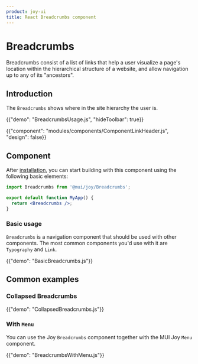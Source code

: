 ```yaml
---
product: joy-ui
title: React Breadcrumbs component
---
```


# Breadcrumbs

<p class="description">Breadcrumbs consist of a list of links that help a user visualize a page's location within the hierarchical structure of a website, and allow navigation up to any of its "ancestors".</p>

## Introduction

The `Breadcrumbs` shows where in the site hierarchy the user is.

{{"demo": "BreadcrumbsUsage.js", "hideToolbar": true}}

{{"component": "modules/components/ComponentLinkHeader.js", "design": false}}

## Component

After [installation](/joy-ui/getting-started/installation/), you can start building with this component using the following basic elements:

```jsx
import Breadcrumbs from '@mui/joy/Breadcrumbs';

export default function MyApp() {
  return <Breadcrumbs />;
}
```

### Basic usage

`Breadcrumbs` is a navigation component that should be used with other components.
The most common components you'd use with it are `Typography` and `Link`.

{{"demo": "BasicBreadcrumbs.js"}}

## Common examples

### Collapsed Breadcrumbs

{{"demo": "CollapsedBreadcrumbs.js"}}

### With `Menu`

You can use the Joy `Breadcrumbs` component together with the MUI Joy `Menu` component.

{{"demo": "BreadcrumbsWithMenu.js"}}
